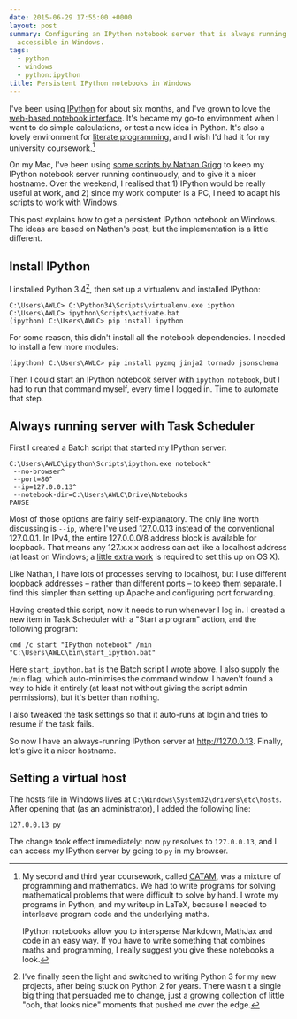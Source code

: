 ```yaml
---
date: 2015-06-29 17:55:00 +0000
layout: post
summary: Configuring an IPython notebook server that is always running and easily
  accessible in Windows.
tags:
  - python
  - windows
  - python:ipython
title: Persistent IPython notebooks in Windows
---
```


I've been using [IPython][ipy] for about six months, and I've grown to love the [web-based notebook interface][notebook]. It's became my go-to environment when I want to do simple calculations, or test a new idea in Python. It's also a lovely environment for [literate programming][litprog], and I wish I'd had it for my university coursework.[^1]

On my Mac, I've been using [some scripts by Nathan Grigg][ngrigg] to keep my IPython notebook server running continuously, and to give it a nicer hostname. Over the weekend, I realised that 1) IPython would be really useful at work, and 2) since my work computer is a PC, I need to adapt his scripts to work with Windows.

This post explains how to get a persistent IPython notebook on Windows. The ideas are based on Nathan's post, but the implementation is a little different.

## Install IPython

I installed Python 3.4[^2], then set up a virtualenv and installed IPython:

```
C:\Users\AWLC> C:\Python34\Scripts\virtualenv.exe ipython
C:\Users\AWLC> ipython\Scripts\activate.bat
(ipython) C:\Users\AWLC> pip install ipython
```

For some reason, this didn't install all the notebook dependencies. I needed to install a few more modules:

```
(ipython) C:\Users\AWLC> pip install pyzmq jinja2 tornado jsonschema
```

Then I could start an IPython notebook server with `ipython notebook`, but I had to run that command myself, every time I logged in. Time to automate that step.

## Always running server with Task Scheduler

First I created a Batch script that started my IPython server:

```batch
C:\Users\AWLC\ipython\Scripts\ipython.exe notebook^
 --no-browser^
 --port=80^
 --ip=127.0.0.13^
 --notebook-dir=C:\Users\AWLC\Drive\Notebooks
PAUSE
```

Most of those options are fairly self-explanatory. The only line worth discussing is `--ip`, where I've used 127.0.0.13 instead of the conventional 127.0.0.1. In IPv4, the entire 127.0.0.0/8 address block is available for loopback. That means any 127.x.x.x address can act like a localhost address (at least on Windows; a [little extra work][super] is required to set this up on OS X).

Like Nathan, I have lots of processes serving to localhost, but I use different loopback addresses – rather than different ports – to keep them separate. I find this simpler than setting up Apache and configuring port forwarding.

Having created this script, now it needs to run whenever I log in. I created a new item in Task Scheduler with a "Start a program" action, and the following program:

```
cmd /c start "IPython notebook" /min "C:\Users\AWLC\bin\start_ipython.bat"
```

Here `start_ipython.bat` is the Batch script I wrote above. I also supply the `/min` flag, which auto-minimises the command window. I haven't found a way to hide it entirely (at least not without giving the script admin permissions), but it's better than nothing.

I also tweaked the task settings so that it auto-runs at login and tries to resume if the task fails.

So now I have an always-running IPython server at <http://127.0.0.13>. Finally, let's give it a nicer hostname.

## Setting a virtual host

The hosts file in Windows lives at `C:\Windows\System32\drivers\etc\hosts`. After opening that (as an administrator), I added the following line:

```
127.0.0.13 py
```

The change took effect immediately: now `py` resolves to `127.0.0.13`, and I can access my IPython server by going to `py` in my browser.

[^1]: My second and third year coursework, called [CATAM][catam], was a mixture of programming and mathematics. We had to write programs for solving mathematical problems that were difficult to solve by hand. I wrote my programs in Python, and my writeup in LaTeX, because I needed to interleave program code and the underlying maths.</p><p>IPython notebooks allow you to intersperse Markdown, MathJax and code in an easy way. If you have to write something that combines maths and programming, I really suggest you give these notebooks a look.

[^2]: I've finally seen the light and switched to writing Python 3 for my new projects, after being stuck on Python 2 for years. There wasn't a single big thing that persuaded me to change, just a growing collection of little "ooh, that looks nice" moments that pushed me over the edge.

[ipy]: http://ipython.org/
[notebook]: http://ipython.org/notebook.html
[litprog]: https://en.wikipedia.org/wiki/Literate_programming
[ngrigg]: http://nathangrigg.net/2015/03/ipython-virtualhost-proxy/
[catam]: http://www.maths.cam.ac.uk/undergrad/catam/
[super]: http://superuser.com/a/458877/243137